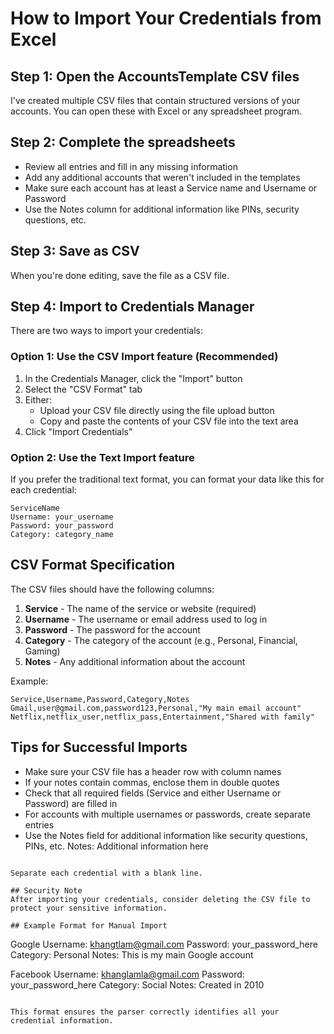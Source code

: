 # How to Import Your Credentials from Excel

## Step 1: Open the AccountsTemplate CSV files
I've created multiple CSV files that contain structured versions of your accounts. You can open these with Excel or any spreadsheet program.

## Step 2: Complete the spreadsheets
- Review all entries and fill in any missing information
- Add any additional accounts that weren't included in the templates
- Make sure each account has at least a Service name and Username or Password
- Use the Notes column for additional information like PINs, security questions, etc.

## Step 3: Save as CSV
When you're done editing, save the file as a CSV file.

## Step 4: Import to Credentials Manager
There are two ways to import your credentials:

### Option 1: Use the CSV Import feature (Recommended)
1. In the Credentials Manager, click the "Import" button
2. Select the "CSV Format" tab
3. Either:
   - Upload your CSV file directly using the file upload button
   - Copy and paste the contents of your CSV file into the text area
4. Click "Import Credentials"

### Option 2: Use the Text Import feature
If you prefer the traditional text format, you can format your data like this for each credential:

```
ServiceName
Username: your_username
Password: your_password
Category: category_name
```

## CSV Format Specification

The CSV files should have the following columns:

1. **Service** - The name of the service or website (required)
2. **Username** - The username or email address used to log in
3. **Password** - The password for the account
4. **Category** - The category of the account (e.g., Personal, Financial, Gaming)
5. **Notes** - Any additional information about the account

Example:
```
Service,Username,Password,Category,Notes
Gmail,user@gmail.com,password123,Personal,"My main email account"
Netflix,netflix_user,netflix_pass,Entertainment,"Shared with family"
```

## Tips for Successful Imports

- Make sure your CSV file has a header row with column names
- If your notes contain commas, enclose them in double quotes
- Check that all required fields (Service and either Username or Password) are filled in
- For accounts with multiple usernames or passwords, create separate entries
- Use the Notes field for additional information like security questions, PINs, etc.
Notes: Additional information here
```

Separate each credential with a blank line.

## Security Note
After importing your credentials, consider deleting the CSV file to protect your sensitive information.

## Example Format for Manual Import

```
Google
Username: khangtlam@gmail.com
Password: your_password_here
Category: Personal
Notes: This is my main Google account

Facebook
Username: khanglamla@gmail.com
Password: your_password_here
Category: Social
Notes: Created in 2010
```

This format ensures the parser correctly identifies all your credential information.
